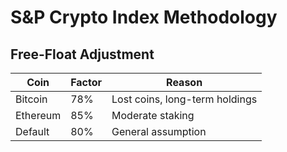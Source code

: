 # S&P Crypto Index Methodology
## Free-Float Adjustment
| Coin | Factor | Reason |
|---|---|---|
| Bitcoin | 78% | Lost coins, long-term holdings |
| Ethereum | 85% | Moderate staking |
| Default | 80% | General assumption |
